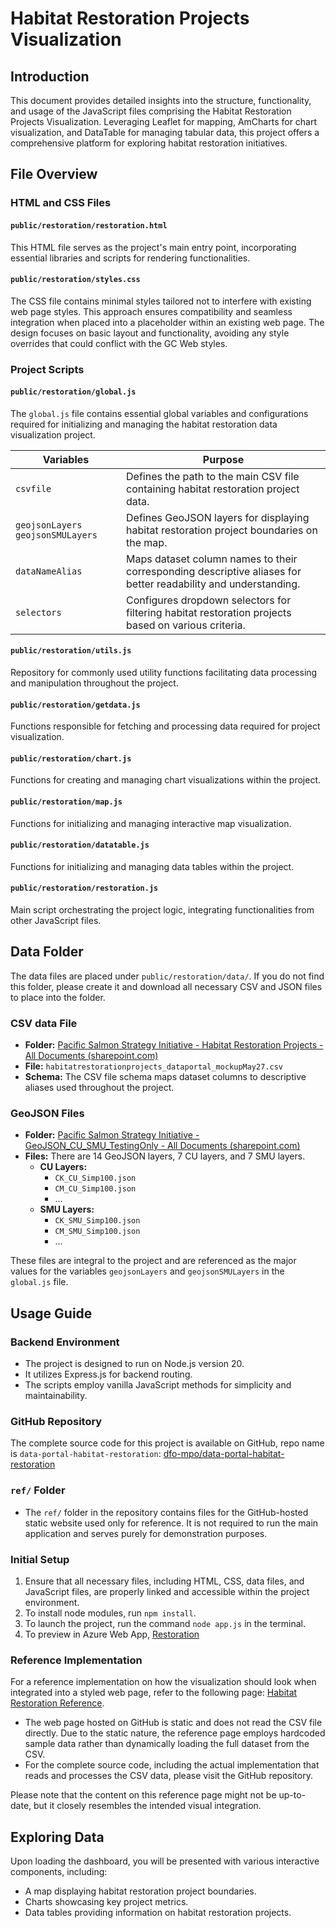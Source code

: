 # Habitat Restoration Projects Visualization

## Introduction

This document provides detailed insights into the structure, functionality, and usage of the JavaScript files comprising the Habitat Restoration Projects Visualization. Leveraging Leaflet for mapping, AmCharts for chart visualization, and DataTable for managing tabular data, this project offers a comprehensive platform for exploring habitat restoration initiatives.

## File Overview

### HTML and CSS Files

#### `public/restoration/restoration.html`
This HTML file serves as the project's main entry point, incorporating essential libraries and scripts for rendering functionalities.

#### `public/restoration/styles.css`
The CSS file contains minimal styles tailored not to interfere with existing web page styles. This approach ensures compatibility and seamless integration when placed into a placeholder within an existing web page. The design focuses on basic layout and functionality, avoiding any style overrides that could conflict with the GC Web styles.

### Project Scripts

#### `public/restoration/global.js`
The `global.js` file contains essential global variables and configurations required for initializing and managing the habitat restoration data visualization project.

| Variables | Purpose |
|-----------|---------|
| `csvfile` | Defines the path to the main CSV file containing habitat restoration project data. |
| `geojsonLayers` `geojsonSMULayers` | Defines GeoJSON layers for displaying habitat restoration project boundaries on the map. |
| `dataNameAlias` | Maps dataset column names to their corresponding descriptive aliases for better readability and understanding. |
| `selectors` | Configures dropdown selectors for filtering habitat restoration projects based on various criteria. |

#### `public/restoration/utils.js`
Repository for commonly used utility functions facilitating data processing and manipulation throughout the project.

#### `public/restoration/getdata.js`
Functions responsible for fetching and processing data required for project visualization.

#### `public/restoration/chart.js`
Functions for creating and managing chart visualizations within the project.

#### `public/restoration/map.js`
Functions for initializing and managing interactive map visualization.

#### `public/restoration/datatable.js`
Functions for initializing and managing data tables within the project.

#### `public/restoration/restoration.js`
Main script orchestrating the project logic, integrating functionalities from other JavaScript files.

## Data Folder

The data files are placed under `public/restoration/data/`. If you do not find this folder, please create it and download all necessary CSV and JSON files to place into the folder.

### CSV data File

- **Folder:** [Pacific Salmon Strategy Initiative - Habitat Restoration Projects - All Documents (sharepoint.com)](https://086gc.sharepoint.com/sites/PacificSalmonTeam/Shared%20Documents/Forms/AllItems.aspx?csf=1&web=1&e=nkBEMH&cid=1efc5c36%2D8912%2D41bd%2D86bc%2Db9f8b1d8d722&FolderCTID=0x012000B2A9CCF8A4A1B640A09C28AE5E1B0F18&id=%2Fsites%2FPacificSalmonTeam%2FShared%20Documents%2FGeneral%2F02%20%2D%20PSSI%20Secretariat%20Teams%2F04%20%2D%20Strategic%20Salmon%20Data%20Policy%20and%20Analytics%2F09%20%2D%20Pacific%20Salmon%20Data%20Portal%2FMVP%2FDatasets%2FHabitat%20Restoration%20Projects&viewid=5f81282c%2D489d%2D4d08%2D9bb0%2Dc497b2c999e3)
- **File:** `habitatrestorationprojects_dataportal_mockupMay27.csv`
- **Schema:** The CSV file schema maps dataset columns to descriptive aliases used throughout the project.

### GeoJSON Files

- **Folder:** [Pacific Salmon Strategy Initiative - GeoJSON_CU_SMU_TestingOnly - All Documents (sharepoint.com)](https://086gc.sharepoint.com/sites/PacificSalmonTeam/Shared%20Documents/Forms/AllItems.aspx?csf=1&web=1&e=nkBEMH&cid=1efc5c36%2D8912%2D41bd%2D86bc%2Db9f8b1d8d722&FolderCTID=0x012000B2A9CCF8A4A1B640A09C28AE5E1B0F18&id=%2Fsites%2FPacificSalmonTeam%2FShared%20Documents%2FGeneral%2F02%20%2D%20PSSI%20Secretariat%20Teams%2F04%20%2D%20Strategic%20Salmon%20Data%20Policy%20and%20Analytics%2F09%20%2D%20Pacific%20Salmon%20Data%20Portal%2FMVP%2FDatasets%2FHabitat%20Restoration%20Projects%2FGeoJSON%5FCU%5FSMU%5FTestingOnly&viewid=5f81282c%2D489d%2D4d08%2D9bb0%2Dc497b2c999e3)
- **Files:** There are 14 GeoJSON layers, 7 CU layers, and 7 SMU layers.
  - **CU Layers:**
    - `CK_CU_Simp100.json`
    - `CM_CU_Simp100.json`
    - ...
  - **SMU Layers:**
    - `CK_SMU_Simp100.json`
    - `CM_SMU_Simp100.json`
    - ...

These files are integral to the project and are referenced as the major values for the variables `geojsonLayers` and `geojsonSMULayers` in the `global.js` file.

## Usage Guide

### Backend Environment

- The project is designed to run on Node.js version 20.
- It utilizes Express.js for backend routing.
- The scripts employ vanilla JavaScript methods for simplicity and maintainability.

### GitHub Repository

The complete source code for this project is available on GitHub, repo name is `data-portal-habitat-restoration`: [dfo-mpo/data-portal-habitat-restoration](https://github.com/dfo-mpo/data-portal-habitat-restoration)

### `ref/` Folder

- The `ref/` folder in the repository contains files for the GitHub-hosted static website used only for reference. It is not required to run the main application and serves purely for demonstration purposes.

### Initial Setup

1. Ensure that all necessary files, including HTML, CSS, data files, and JavaScript files, are properly linked and accessible within the project environment.
2. To install node modules, run `npm install`.
3. To launch the project, run the command `node app.js` in the terminal.
4. To preview in Azure Web App, [Restoration](https://habitatrestoration.azurewebsites.net/restoration/) 

### Reference Implementation

For a reference implementation on how the visualization should look when integrated into a styled web page, refer to the following page: [Habitat Restoration Reference](https://dfo-mpo.github.io/data-portal-habitat-restoration/ref/restoration.html).

- The web page hosted on GitHub is static and does not read the CSV file directly. Due to the static nature, the reference page employs hardcoded sample data rather than dynamically loading the full dataset from the CSV.
- For the complete source code, including the actual implementation that reads and processes the CSV data, please visit the GitHub repository.

Please note that the content on this reference page might not be up-to-date, but it closely resembles the intended visual integration.

## Exploring Data

Upon loading the dashboard, you will be presented with various interactive components, including:

- A map displaying habitat restoration project boundaries.
- Charts showcasing key project metrics.
- Data tables providing information on habitat restoration projects.

